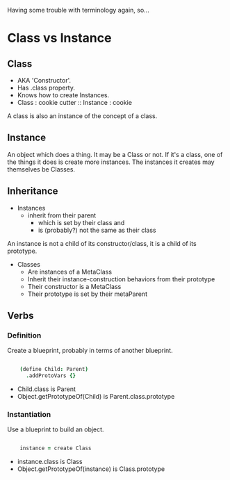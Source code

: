 Having some trouble with terminology again, so...

# Class vs Instance

## Class

- AKA 'Constructor'.
- Has .class property.
- Knows how to create Instances.
- Class : cookie cutter :: Instance : cookie

A class is also an instance of the concept of a class.

## Instance

An object which does a thing. It may be a Class or not. If it's a class, one
of the things it does is create more instances. The instances it creates may
themselves be Classes.

## Inheritance

- Instances
  - inherit from their parent
    - which is set by their class and
    - is (probably?) not the same as their class

An instance is not a child of its constructor/class, it is a child of its
prototype.

- Classes
  - Are instances of a MetaClass
  - Inherit their instance-construction behaviors from their prototype
  - Their constructor is a MetaClass
  - Their prototype is set by their metaParent

## Verbs

### Definition

Create a blueprint, probably in terms of another blueprint.

```coffee

    (define Child: Parent)
      .addProtoVars {}

```

- Child.class is Parent
- Object.getPrototypeOf(Child) is Parent.class.prototype

### Instantiation

Use a blueprint to build an object.

```coffee

    instance = create Class

```

- instance.class is Class
- Object.getPrototypeOf(instance) is Class.prototype

